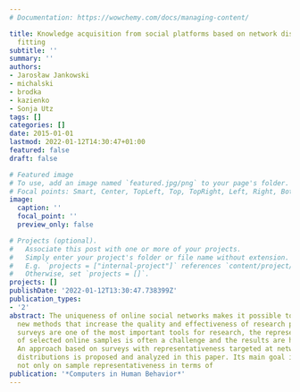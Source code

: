 ```yaml
---
# Documentation: https://wowchemy.com/docs/managing-content/

title: Knowledge acquisition from social platforms based on network distributions
  fitting
subtitle: ''
summary: ''
authors:
- Jarosław Jankowski
- michalski
- brodka
- kazienko
- Sonja Utz
tags: []
categories: []
date: 2015-01-01
lastmod: 2022-01-12T14:30:47+01:00
featured: false
draft: false

# Featured image
# To use, add an image named `featured.jpg/png` to your page's folder.
# Focal points: Smart, Center, TopLeft, Top, TopRight, Left, Right, BottomLeft, Bottom, BottomRight.
image:
  caption: ''
  focal_point: ''
  preview_only: false

# Projects (optional).
#   Associate this post with one or more of your projects.
#   Simply enter your project's folder or file name without extension.
#   E.g. `projects = ["internal-project"]` references `content/project/deep-learning/index.md`.
#   Otherwise, set `projects = []`.
projects: []
publishDate: '2022-01-12T13:30:47.738399Z'
publication_types:
- '2'
abstract: The uniqueness of online social networks makes it possible to implement
  new methods that increase the quality and effectiveness of research processes. While
  surveys are one of the most important tools for research, the representativeness
  of selected online samples is often a challenge and the results are hardly generalizable.
  An approach based on surveys with representativeness targeted at network measure
  distributions is proposed and analyzed in this paper. Its main goal is to focus
  not only on sample representativeness in terms of
publication: '*Computers in Human Behavior*'
---
```

